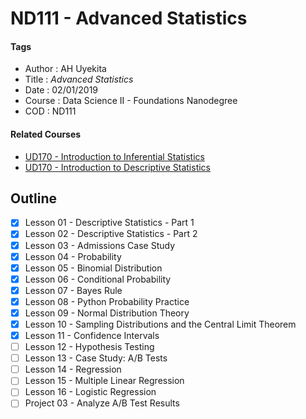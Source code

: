 # ND111 - Advanced Statistics

#### Tags
* Author : AH Uyekita
* Title  :  _Advanced Statistics_
* Date   : 02/01/2019
* Course : Data Science II - Foundations Nanodegree
* COD    : ND111

#### Related Courses

* [UD170 - Introduction to Inferential Statistics][rel_1]
* [UD170 - Introduction to Descriptive Statistics][rel_2]

[rel_1]: https://classroom.udacity.com/courses/ud201
[rel_2]: https://classroom.udacity.com/courses/ud827

## Outline

* [x] Lesson 01 - Descriptive Statistics - Part 1
* [x] Lesson 02 - Descriptive Statistics - Part 2
* [x] Lesson 03 - Admissions Case Study
* [x] Lesson 04 - Probability
* [x] Lesson 05 - Binomial Distribution
* [x] Lesson 06 - Conditional Probability
* [x] Lesson 07 - Bayes Rule
* [x] Lesson 08 - Python Probability Practice
* [x] Lesson 09 - Normal Distribution Theory
* [x] Lesson 10 - Sampling Distributions and the Central Limit Theorem
* [x] Lesson 11 - Confidence Intervals
* [ ] Lesson 12 - Hypothesis Testing
* [ ] Lesson 13 - Case Study: A/B Tests
* [ ] Lesson 14 - Regression
* [ ] Lesson 15 - Multiple Linear Regression
* [ ] Lesson 16 - Logistic Regression
* [ ] Project 03 - Analyze A/B Test Results
